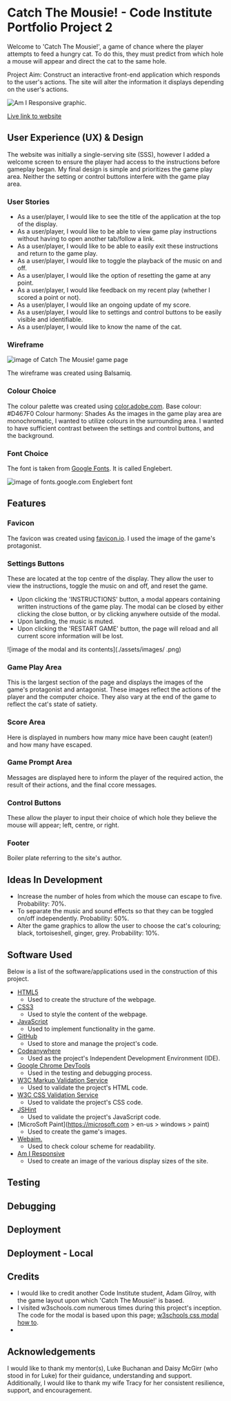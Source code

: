 # **Catch The Mousie! - Code Institute Portfolio Project 2**

Welcome to 'Catch The Mousie!', a game of chance where the player attempts to feed a hungry cat.
To do this, they must predict from which hole a mouse will appear and direct the cat to the same hole.

Project Aim: Construct an interactive front-end application which responds to the user's actions. The site will alter the information it displays depending on the user's actions.

![Am I Responsive graphic](./assets/AmIResponsive_GameScreen.png).

[Live link to website](https://Grenyerre.github.io/catch-the-mousie!/)

## **User Experience (UX) & Design**

The website was initially a single-serving site (SSS), however I added a welcome screen to ensure the player had access to the instructions before gameplay began. My final design is simple and prioritizes the game play area. Neither the setting or control buttons interfere with the game play area.

### **User Stories**

- As a user/player, I would like to see the title of the application at the top of the display.
- As a user/player, I would like to be able to view game play instructions without having to open another tab/follow a link.
- As a user/player, I would like to be able to easily exit these instructions and return to the game play.
- As a user/player, I would like to toggle the playback of the music on and off.
- As a user/player, I would like the option of resetting the game at any point.
- As a user/player, I would like feedback on my recent play (whether I scored a point or not).
- As a user/player, I would like an ongoing update of my score.
- As a user/player, I would like to settings and control buttons to be easily visible and identifiable.
- As a user/player, I would like to know the name of the cat.

### **Wireframe**

![image of Catch The Mousie! game page](./assets/images/wireframe.png)

The wireframe was created using Balsamiq.

### **Colour Choice**

The colour palette was created using [color.adobe.com](https://color.adobe.com/create/color-wheel).
Base colour: #D467F0
Colour harmony: Shades
As the images in the game play area are monochromatic, I wanted to utilize colours in the surrounding area. I wanted to have sufficient contrast between the settings and control buttons, and the background.

### **Font Choice**

The font is taken from [Google Fonts](https://fonts.google.com/). It is called Englebert.

![image of fonts.google.com Englebert font](./assets/images/englebert.png)

## **Features**

### **Favicon**

The favicon was created using [favicon.io](https://favicon.io/favicon-converter/).
I used the image of the game's protagonist.

### **Settings Buttons**

These are located at the top centre of the display. They allow the user to view the instructions, toggle the music on and off, and reset the game.

- Upon clicking the 'INSTRUCTIONS' button, a modal appears containing written instructions of the game play. The modal can be closed by either clicking the close button, or by clicking anywhere outside of the modal.
- Upon landing, the music is muted.
- Upon clicking the 'RESTART GAME' button, the page will reload and all current score information will be lost.

![image of the modal and its contents](./assets/images/ .png)

### **Game Play Area**

This is the largest section of the page and displays the images of the game's protagonist and antagonist. These images reflect the actions of the player and the computer choice. They also vary at the end of the game to reflect the cat's state of satiety.

### **Score Area**

Here is displayed in numbers how many mice have been caught (eaten!) and how many have escaped.

### **Game Prompt Area**

Messages are displayed here to inform the player of the required action, the result of their actions, and the final ccore messages.

### **Control Buttons**

These allow the player to input their choice of which hole they believe the mouse will appear; left, centre, or right.

### **Footer**

Boiler plate referring to the site's author.

## **Ideas In Development**

- Increase the number of holes from which the mouse can escape to five. Probability: 70%.
- To separate the music and sound effects so that they can be toggled on/off independently. Probability: 50%.
- Alter the game graphics to allow the user to choose the cat's colouring; black, tortoiseshell, ginger, grey. Probability: 10%.

## **Software Used**

Below is a list of the software/applications used in the construction of this project.

- [HTML5](https://en.wikipedia.org/wiki/HTML5)
  - Used to create the structure of the webpage.
- [CSS3](https://en.wikipedia.org/wiki/CSS)
  - Used to style the content of the webpage.
- [JavaScript](https://en.wikipedia.org/wiki/JavaScript)
  - Used to implement functionality in the game.
- [GitHub](https://github.com/)
  - Used to store and manage the project's code.
- [Codeanywhere](https://app.codeanywhere.com/)
  - Used as the project's Independent Development Environment (IDE).
- [Google Chrome DevTools](https://developers.google.com/web/tools/chrome-devtools)
  - Used in the testing and debugging process.
- [W3C Markup Validation Service](https://validator.w3.org/)
  - Used to validate the project's HTML code.
- [W3C CSS Validation Service](https://jigsaw.w3.org/css-validator/)
  - Used to validate the project's CSS code.
- [JSHint](https:..jshint.com/)
  - Used to validate the project's JavaScript code.
- [MicroSoft Paint](https://microsoft.com > en-us > windows > paint)
  - Used to create the game's images.
- [Webaim.](https://webaim.org/resources/contrastchecker/)
  - Used to check colour scheme for readability.
- [Am I Responsive](https://ui.dev/amiresponsive)
  - Used to create an image of the various display sizes of the site.

## **Testing**

## **Debugging**

## **Deployment**

## **Deployment - Local**

## **Credits**

- I would like to credit another Code Institute student, Adam Gilroy, with the game layout upon which 'Catch The Mousie!' is based.
- I visited w3schools.com numerous times during this project's inception. The code for the modal is based upon this page; [w3schools css modal how to](https://w3schools.com/howto/howto_css_modals.asp/).
-

## **Acknowledgements**

I would like to thank my mentor(s), Luke Buchanan and Daisy McGirr (who stood in for Luke) for their guidance, understanding and support. Additionally, I would like to thank my wife Tracy for her consistent resilience, support, and encouragement.
